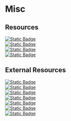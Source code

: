 # Misc
## Resources
[![Static Badge](https://img.shields.io/badge/Minecraft%20configs-%23164A12)](https://github.com/kareiku/misc/tree/main/minecraft/config)
<br>
[![Static Badge](https://img.shields.io/badge/Minecraft%20custom%20datapacks-%2311104A)](https://github.com/kareiku/misc/tree/main/minecraft/datapacks)
<br>
[![Static Badge](https://img.shields.io/badge/Minecraft%20resource%20list-%23FCC705)](https://github.com/kareiku/misc/tree/main/minecraft/resources.md)
<br>
[![Static Badge](https://img.shields.io/badge/Terraria%20mod%20list-%2332A852)](https://github.com/kareiku/misc/tree/main/terraria/mods.md)
## External Resources
[![Static Badge](https://img.shields.io/badge/Virtual%20Key%20Codes-gray)](https://learn.microsoft.com/en-us/windows/win32/inputdev/virtual-key-codes)
<br>
[![Static Badge](https://img.shields.io/badge/TheDestruc7i0n%20Custom%20Crafter-black)](https://crafting.thedestruc7i0n.ca/)
<br>
[![Static Badge](https://img.shields.io/badge/Cemu%20Guide-%234287F5)](https://cemu.cfw.guide/)
<br>
[![Static Badge](https://img.shields.io/badge/Google%20Sorted%20Search-%23EB4034)](https://cse.google.com/cse?cx=4416977100c5544ee)
<br>
[![Static Badge](https://img.shields.io/badge/USB%20Helper%20Installer-white)](https://github.com/FailedShack/USBHelperInstaller/releases)
<br>
[![Static Badge](https://img.shields.io/badge/MusicMap-%23F29BA7)](https://musicmap.info)
<br>
[![Static Badge](https://img.shields.io/badge/%22Sheets%22%20Resume%20Template-%239BBCF2)](https://sheetsresume.com/resume-template/)
